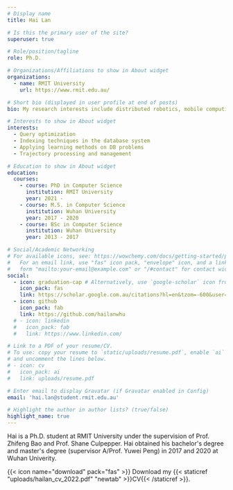 ```yaml
---
# Display name
title: Hai Lan

# Is this the primary user of the site?
superuser: true

# Role/position/tagline
role: Ph.D.

# Organizations/Affiliations to show in About widget
organizations:
  - name: RMIT University
    url: https://www.rmit.edu.au/

# Short bio (displayed in user profile at end of posts)
bio: My research interests include distributed robotics, mobile computing and programmable matter.

# Interests to show in About widget
interests:
  - Query optimization
  - Indexing techniques in the database system
  - Applying learning methods on DB problems
  - Trajectory processing and management

# Education to show in About widget
education:
  courses:
    - course: PhD in Computer Science
      institution: RMIT University
      year: 2021 -
    - course: M.S. in Computer Science
      institution: Wuhan University
      year: 2017 - 2020
    - course: BSc in Computer Science
      institution: Wuhan University
      year: 2013 - 2017

# Social/Academic Networking
# For available icons, see: https://wowchemy.com/docs/getting-started/page-builder/#icons
#   For an email link, use "fas" icon pack, "envelope" icon, and a link in the
#   form "mailto:your-email@example.com" or "/#contact" for contact widget.
social:
  - icon: graduation-cap # Alternatively, use `google-scholar` icon from `ai` icon pack
    icon_pack: fas
    link: https://scholar.google.com.au/citations?hl=en&tzom=-600&user=N9aGCT4AAAAJ
  - icon: github
    icon_pack: fab
    link: https://github.com/hailanwhu
  # - icon: linkedin
  #   icon_pack: fab
  #   link: https://www.linkedin.com/

# Link to a PDF of your resume/CV.
# To use: copy your resume to `static/uploads/resume.pdf`, enable `ai` icons in `params.toml`,
# and uncomment the lines below.
# - icon: cv
#   icon_pack: ai
#   link: uploads/resume.pdf

# Enter email to display Gravatar (if Gravatar enabled in Config)
email: 'hai.lan@student.rmit.edu.au'

# Highlight the author in author lists? (true/false)
highlight_name: true
---
```


Hai is a Ph.D. student at RMIT University under the supervision of Prof. Zhifeng Bao and Prof. Shane Culpepper. Hai obtained his bachelor's degree and master's degree (supervisor A/Prof. Yuwei Peng) in 2017 and 2020 at Wuhan Univerity.


{{< icon name="download" pack="fas" >}} Download my {{< staticref "uploads/hailan_cv_2022.pdf" "newtab" >}}CV{{< /staticref >}}.
